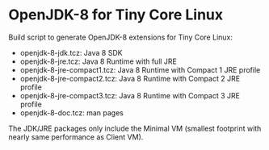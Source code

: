 # OpenJDK-8 for Tiny Core Linux
Build script to generate OpenJDK-8 extensions for Tiny Core Linux:
* openjdk-8-jdk.tcz: Java 8 SDK
* openjdk-8-jre.tcz: Java 8 Runtime with full JRE
* openjdk-8-jre-compact1.tcz: Java 8 Runtime with Compact 1 JRE profile
* openjdk-8-jre-compact2.tcz: Java 8 Runtime with Compact 2 JRE profile
* openjdk-8-jre-compact3.tcz: Java 8 Runtime with Compact 3 JRE profile
* openjdk-8-doc.tcz: man pages

The JDK/JRE packages only include the Minimal VM (smallest footprint with nearly same performance as Client VM).

